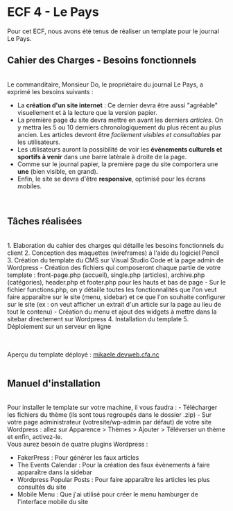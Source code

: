 <h1>ECF 4 - Le Pays</h1>

Pour cet ECF, nous avons été tenus de réaliser un template pour le journal Le Pays.
<br>
<h2>Cahier des Charges - Besoins fonctionnels</h2>
<br>
Le commanditaire, Monsieur Do, le propriétaire du journal Le Pays, a exprimé les besoins suivants :


- La **création d'un site internet** :  Ce dernier devra être aussi "agréable" visuellement et à la lecture que la version papier.
- La première page du site devra mettre en avant les derniers *articles*. On y mettra les 5 ou 10 derniers chronologiquement du plus récent au plus ancien. Les articles devront être *facilement visibles et consultables* par les utilisateurs.
- Les utilisateurs auront la possibilité de voir les **évènements culturels et sportifs à venir** dans une barre latérale à droite de la page.
- Comme sur le journal papier, la première page du site comportera une **une** (bien visible, en grand).
- Enfin, le site se devra d'être **responsive**, optimisé pour les écrans mobiles.
<br>

<h2>Tâches réalisées</h2>
<br>
1. Elaboration du cahier des charges qui détaille les besoins fonctionnels du client
2. Conception des maquettes (wireframes) à l'aide du logiciel Pencil
3. Création du template du CMS sur Visual Studio Code et la page admin de Wordpress
    - Création des fichiers qui composeront chaque partie de votre template : front-page.php (accueil), single.php (articles), archive.php (catégories), header.php et footer.php pour les hauts et bas de page
    - Sur le fichier functions.php, on y détaille toutes les fonctionnalités que l'on veut faire apparaître sur le site (menu, sidebar) et ce que l'on souhaite configurer sur le site (ex : on veut afficher un extrait d'un article sur la page au lieu de tout le contenu)
    - Création du menu et ajout des widgets à mettre dans la sitebar directement sur Wordpress
4. Installation du template
5. Déploiement sur un serveur en ligne

<br><br>
Aperçu du template déployé : <a href="http://mikaele.devweb.cfa.nc/">mikaele.devweb.cfa.nc</a>
<br><br>

<h2>Manuel d'installation</h2>
<br>
Pour installer le template sur votre machine, il vous faudra :
- Télécharger les fichiers du thème (ils sont tous regroupés dans le dossier .zip)
- Sur votre page administrateur (votresite/wp-admin par défaut) de votre site Wordpress : allez sur Apparence > Thèmes > Ajouter > Téléverser un thème et enfin, activez-le.
<br>
Vous aurez besoin de quatre plugins Wordpress :

- FakerPress : Pour générer les faux articles
- The Events Calendar : Pour la création des faux évènements à faire apparaître dans la sidebar
- Wordpress Popular Posts : Pour faire apparaître les articles les plus consultés du site
- Mobile Menu : Que j'ai utilisé pour créer le menu hamburger de l'interface mobile du site
<br>
